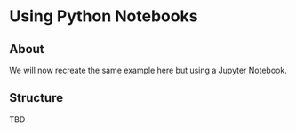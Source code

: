 # Using Python Notebooks

## About

We will now recreate the same example [here](https://gitlab-p4n.aip.de/p4nreana/tutorial2023/-/tree/main/intermediate/example2) but using a Jupyter Notebook.

## Structure

TBD
